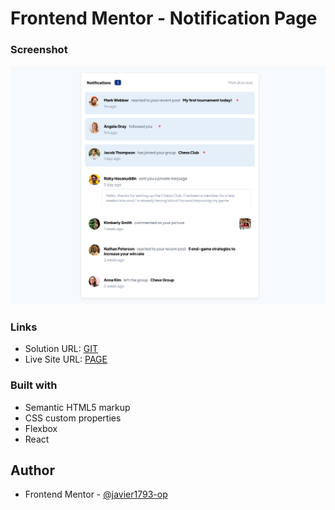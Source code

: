 # Frontend Mentor - Notification Page

### Screenshot

![Message page design](./src/img/Screenshot%202024-01-08%20at%2021-08-01%20Notification%20FrontMentor.png)


### Links

- Solution URL: [GIT](https://github.com/javier1793-op/NotificationPage)
- Live Site URL: [PAGE](https://javier1793-op.github.io/NotificationPage/)



### Built with

- Semantic HTML5 markup
- CSS custom properties
- Flexbox
- React


## Author


- Frontend Mentor - [@javier1793-op](https://www.frontendmentor.io/profile/javier1793-op)
